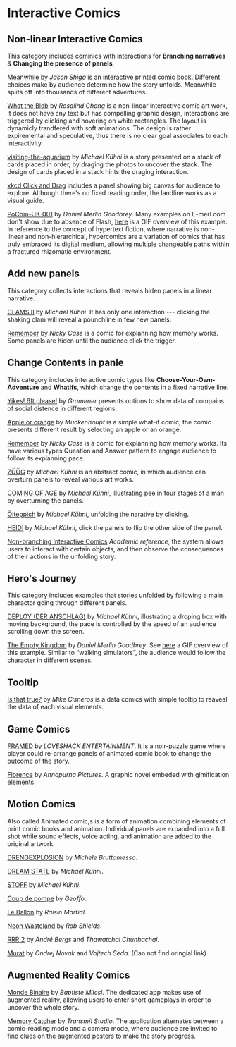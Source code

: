 # Interactive Comics
## Non-linear Interactive Comics
This category includes cominics with interactions for **Branching narratives** & **Changing the presence of panels**, 

[Meanwhile](https://www.zarfhome.com/meanwhile/) by _Jason Shiga_ is an interactive printed comic book. Different choices make by audience determine how the story unfolds. Meanwhile splits off into thousands of different adventures.

[What the Blob](https://rosalindjchang.github.io/whattheblob/) by _Rosalind Chang_ is a non-linear interactive comic art work, it does not have any text but has compelling graphic design, interactions are triggered by clicking and hovering on white rectangles. The layout is dynamicly trandfered with soft animations. The design is rather expiremental and speculative, thus there is no clear goal associates to each interactivity. 

[visiting-the-aquarium](https://abwaesser.net/comic/visiting-the-aquarium/) by _Michael Kühni_ is a story presented on a stack of cards placed in order, by draging the photos to uncover the stack. The design of cards placed in a stack hints the draging interaction.

[xkcd Click and Drag](https://xkcd.com/1110/) includes a panel showing big canvas for audience to explore. Although there's no fixed reading order, the landline works as a visual guide.

[PoCom-UK-001](http://e-merl.com/pocom.htm) by _Daniel Merlin Goodbrey_. Many examples on E-merl.com don't show due to absence of Flash, [here](http://www.dsource.in/sites/default/files/course/latest-trends-sequential-storytelling/interactive-comics/hypercomics/images/Fig.09%20-%20PoCom-UK-001_hypercomic.gif) is a GIF overview of this example. In reference to the concept of hypertext fiction, where narrative is non-linear and non-hierarchical, hypercomics are a variation of comics that has truly embraced its digital medium, allowing multiple changeable paths within a fractured rhizomatic environment.


## Add new panels
This category collects interactions that reveals hiden panels in a linear narrative.

[CLAMS II](https://abwaesser.net/comic/clams-ii/#drop) by _Michael Kühni_. It has only one interaction --- clicking the shaking clam will reveal a pounchline in few new panels.

[Remember](https://ncase.me/remember/) by _Nicky Case_ is a comic for explanning how memory works. Some panels are hiden until the audience click the trigger.

## Change Contents in panle 
This category includes interactive comic types like **Choose-Your-Own-Adventure** and **Whatifs**, which change the contents in a fixed narrative line.

[Yikes! 6ft please!](https://gramener.com/nyc311/) by _Gramener_ presents options to show data of compains of social distence in different regions.

[Apple or orange](https://muckenhoupt.itch.io/interactive-comics-prototype) by _Muckenhoupt_ is a simple what-if comic, the comic presents different result by selecting an apple or an orange.

[Remember](https://ncase.me/remember/) by _Nicky Case_ is a comic for explanning how memory works. Its have various types Queation and Answer pattern to engage audience to follow its explanning pace.

[ZÜÜG](https://abwaesser.net/comic/zueueg/) by _Michael Kühni_ is an abstract comic, in which audience can overturn panels to reveal various art works.

[COMING OF AGE](https://abwaesser.net/comic/coming-of-age/) by _Michael Kühni_, illustrating pee in four stages of a man by overturning the panels.

[Ölteppich](https://abwaesser.net/comic/oelteppich/) by _Michael Kühni_, unfolding the narative by clicking.

[HEIDI](https://abwaesser.net/comic/heidi/) by _Michael Kühni_, click the panels to flip the other side of the panel.

[Non-branching Interactive Comics](https://link.springer.com/chapter/10.1007%2F978-3-319-03161-3_16) _Academic reference_, the system allows users to interact with certain objects, and then observe the consequences of their actions in the unfolding story. 

## Hero's Journey
This category includes examples that stories unfolded by following a main charactor going through different panels.

[DEPLOY (DER ANSCHLAG)](https://abwaesser.net/comic/deploy/) by _Michael Kühni_, illustrating a droping box with moving background, the pace is controlled by the speed of an audience scrolling down the screen.

[The Empty Kingdom](http://www.kongregate.com/games/Stillmerlin/the-empty-kingdom) by _Daniel Merlin Goodbrey_. See [here](http://www.dsource.in/sites/default/files/course/latest-trends-sequential-storytelling/interactive-comics/hypercomics/images/Fig.10%20-%20the%20empty%20kingdon-%20hypercomic.gif) a GIF overview of this example. Similar to “walking simulators”, the audience would follow the character in different scenes.

## Tooltip
[Is that true?](https://public.tableau.com/profile/mikevizneros#!/vizhome/IsThatRight/IsThatTrue) by _Mike Cisneros_ is a data comics with simple tooltip to reaveal the data of each visual elements.

## Game Comics

[FRAMED](http://framed-game.com/) by _LOVESHACK ENTERTAINMENT_. It is a noir-puzzle game where player could re-arrange panels of animated comic book to change the outcome of the story.

[Florence](https://annapurnainteractive.com/games/florence) by _Annapurna Pictures_. A graphic novel embeded with gimification elements.

## Motion Comics
Also called Animated comic,s is a form of animation combining elements of print comic books and animation. Individual panels are expanded into a full shot while sound effects, voice acting, and animation are added to the original artwork.

[DRENGEXPLOSION](https://www.behance.net/gallery/82163113/DRENGEXPLOSION?tracking_source=search_projects_recommended%7Cinteractive%20comic) by _Michele Bruttomesso_. 

[DREAM STATE](https://abwaesser.net/comic/dream-state/) by _Michael Kühni_.

[STOFF](https://abwaesser.net/comic/stoff/) by _Michael Kühni_.

[Coup de pompe](https://turbointeractive.fr/coup-de-pompe/) by _Geoffo_.

[Le Ballon](https://turbointeractive.fr/le-ballon/) by _Raisin Martial_.

[Neon Wasteland](https://www.neonwastelandgame.com/) by _Rob Shields_.

[RRR 2](https://play.google.com/store/apps/details?id=com.PLASTIEK.RRR2&fbclid=IwAR17BAPbmAslO22ibetS04lIrKv0O1barbiuRYbY0bsPr8XmnNUdcp5Wx4s) by _André Bergs_ and _Thawatchai Chunhachai_.

[Murat](https://vimeo.com/96635260) by _Ondrej Novak_ and _Vojtech Seda_. (Can not find oringial link) 

## Augmented Reality Comics
[Monde Binaire](https://transmii.com/project/monde-binaire/) by _Baptiste Milesi_. The dedicated app makes use of augmented reality, allowing users to enter short gameplays in order to uncover the whole story.

[Memory Catcher](https://screendiver.com/directory/memory-catcher/) by _Transmïi Studio_. The application alternates between a comic-reading mode and a camera mode, where audience are invited to find clues on the augmented posters to make the story progress.
